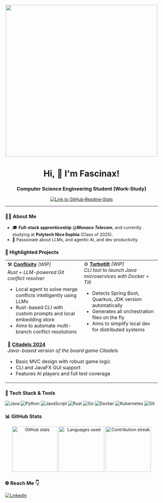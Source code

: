<!-- GitHub Profile README for Fascinax -->
<!-- Custom banner (replace the URL with your own image or GIF) -->
<p align="center">
  <img src="https://user-images.githubusercontent.com/74038190/212750155-3ceddfbd-19d3-40a3-87af-8d329c8323c4.gif" width="500">
</p>

<h1 align="center">Hi,&nbsp;👋&nbsp;I'm Fascinax!</h1>
<h3 align="center">Computer Science Engineering Student (Work-Study)</h3>

<p align="center">
  <!-- GitHub Stats badge toggle link -->
  <a href="https://github.com/anuraghazra/github-readme-stats">
    <img src="https://img.shields.io/badge/GitHub%20Stats-Enabled-success?logo=github" alt="Link to GitHub‑Readme‑Stats"/>
  </a>
</p>

---

### 🧑‍💻 About Me
<!-- Start About -->
- 🎓 **Full-stack apprenticeship** @**<em>Monaco Telecom</em>**, and currently studying at **Polytech Nice Sophia** (Class of 2025).
- 🤖 Passionate about LLMs, and agentic AI, and dev productivity.
<!-- End About -->

### 🎯 Highlighted Projects
<table> <tr> <td valign="top" width="50%">
🛠️ <strong><a href="https://github.com/Fascinax/Conflixity">Conflixity</a></strong> <em>[WIP]</em><br>
<em>Rust + LLM-powered Git conflict resolver</em><br>

<ul> <li>Local agent to solve merge conflicts intelligently using LLMs</li> <li>Rust-based CLI with custom prompts and local embedding store</li> <li>Aims to automate multi-branch conflict resolutions</li> </ul> </td> <td valign="top" width="50%">
⚙️ <strong><a href="https://github.com/Fascinax/Turbotilt">Turbotilt</a></strong> <em>[WIP]</em><br>
<em>CLI tool to launch Java microservices with Docker + Tilt</em><br>

<ul> <li>Detects Spring Boot, Quarkus, JDK version automatically</li> <li>Generates all orchestration files on the fly</li> <li>Aims to simplify local dev for distributed systems</li> </ul> </td> </tr> <tr> <td colspan="2">
🎲 <strong><a href="https://github.com/Oceanraza/projet2-ps-23-24-citadels-2024-e">Citadels 2024</a></strong><br>
<em>Java-based version of the board game Citadels</em><br>

<ul> <li>Basic MVC design with robust game logic</li> <li>CLI and JavaFX GUI support</li> <li>Features AI players and full test coverage</li> </ul> </td> </tr> </table>

### 🔧 Tech Stack & Tools

![Java](https://img.shields.io/badge/-Java-007396?style=flat-square&logo=java&logoColor=white)
![Python](https://img.shields.io/badge/-Python-3776AB?style=flat-square&logo=python&logoColor=white)
![JavaScript](https://img.shields.io/badge/-JavaScript-F7DF1E?style=flat-square&logo=javascript&logoColor=black)
![Rust](https://img.shields.io/badge/-Rust-000000?style=flat-square&logo=rust&logoColor=white)
![Go](https://img.shields.io/badge/-Go-00ADD8?style=flat-square&logo=go&logoColor=white)
![Docker](https://img.shields.io/badge/-Docker-2496ED?style=flat-square&logo=docker&logoColor=white)
![Kubernetes](https://img.shields.io/badge/-Kubernetes-326CE5?style=flat-square&logo=kubernetes&logoColor=white)
![Git](https://img.shields.io/badge/-Git-F05032?style=flat-square&logo=git&logoColor=white)

### 📊 GitHub Stats
<div align="center">
  <img height="150" src="https://github-readme-stats.vercel.app/api?username=Fascinax&show_icons=true&theme=default&hide_border=true&cache_bust={{TIMESTAMP}}" alt="GitHub stats"/>
  <img height="150" src="https://github-readme-stats.vercel.app/api/top-langs/?username=Fascinax&layout=compact&hide_border=true&langs_count=10&cache_bust={{TIMESTAMP}}" alt="Languages used"/>
  <img height="150" src="https://github-readme-streak-stats.herokuapp.com?user=Fascinax&hide_border=true&cache_bust={{TIMESTAMP}}" alt="Contribution streak"/>
</div>

### 🌐 Reach Me 👇
[![LinkedIn](https://img.shields.io/badge/-LinkedIn-0077B5?style=flat-square&logo=linkedin&logoColor=white)](https://www.linkedin.com/in/océan-raza/)
